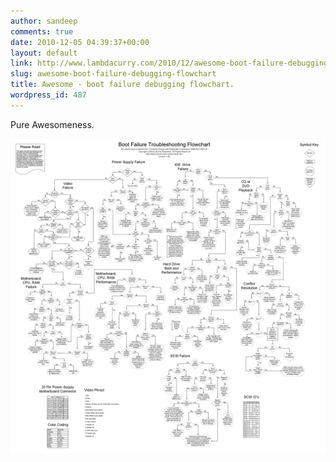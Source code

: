 ```yaml
---
author: sandeep
comments: true
date: 2010-12-05 04:39:37+00:00
layout: default
link: http://www.lambdacurry.com/2010/12/awesome-boot-failure-debugging-flowchart/
slug: awesome-boot-failure-debugging-flowchart
title: Awesome - boot failure debugging flowchart.
wordpress_id: 487
---
```


Pure Awesomeness.

[![Boot failure debugging flowchart](/wp-content/uploads/2010/12/jvcbb.png?w=300)](/wp-content/uploads/2010/12/jvcbb.png)

